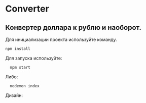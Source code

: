 # Сonverter
## Конвертер доллара к рублю и наоборот.  
Для инициализации проекта используйте команду.  
``` console 
npm install  
```  
Для запуска используйте:
``` console 
  npm start
```  
Либо:
``` console 
  nodemon index
```  
Дизайн:

